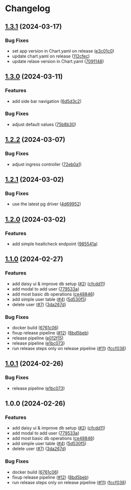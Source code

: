# Changelog

## [1.3.1](https://github.com/michelm117/cycling-coach-lab/compare/v1.3.0...v1.3.1) (2024-03-17)


### Bug Fixes

* set app version in Chart.yaml on release ([e3c01c0](https://github.com/michelm117/cycling-coach-lab/commit/e3c01c0d431e34462a1f26c22e2c4a7427580707))
* update chart.yaml on release ([112cfec](https://github.com/michelm117/cycling-coach-lab/commit/112cfecda104ec8b74619cd92fa6c187f9a2ee71))
* update relase version in Chart.yaml ([7091148](https://github.com/michelm117/cycling-coach-lab/commit/709114854d2fec6ff52baafb07b34da6a2b10c72))

## [1.3.0](https://github.com/michelm117/cycling-coach-lab/compare/v1.2.2...v1.3.0) (2024-03-11)


### Features

* add side bar navigation ([6d5d3c2](https://github.com/michelm117/cycling-coach-lab/commit/6d5d3c2e4badac8da94b0a21acf0a05b1b705df7))


### Bug Fixes

* adjust default values ([75b8b30](https://github.com/michelm117/cycling-coach-lab/commit/75b8b300c83b43b3022335f225598f157adc0daf))

## [1.2.2](https://github.com/michelm117/cycling-coach-lab/compare/v1.2.1...v1.2.2) (2024-03-07)


### Bug Fixes

* adjust ingress controller ([72eb0a1](https://github.com/michelm117/cycling-coach-lab/commit/72eb0a18f79e3c777828c046cb2d0898b3d758fe))

## [1.2.1](https://github.com/michelm117/cycling-coach-lab/compare/v1.2.0...v1.2.1) (2024-03-02)


### Bug Fixes

* use the latest pg driver ([4d69952](https://github.com/michelm117/cycling-coach-lab/commit/4d699523703977e1998cc20ef5735de2ff3d5609))

## [1.2.0](https://github.com/michelm117/cycling-coach-lab/compare/v1.1.0...v1.2.0) (2024-03-02)


### Features

* add simple healtcheck endpoint ([985541a](https://github.com/michelm117/cycling-coach-lab/commit/985541aec51116b5edfb840610e53ec69862aec3))

## [1.1.0](https://github.com/michelm117/cycling-coach-lab/compare/v1.0.1...v1.1.0) (2024-02-27)


### Features

* add daisy ui & improve db setup ([#2](https://github.com/michelm117/cycling-coach-lab/issues/2)) ([cfcdd11](https://github.com/michelm117/cycling-coach-lab/commit/cfcdd113e0a9f6b954697c88e4226c76c3cf5823))
* add modal to add user ([779533a](https://github.com/michelm117/cycling-coach-lab/commit/779533af372d38284eaaf430145a74742e17b006))
* add most basic db operations ([ce48846](https://github.com/michelm117/cycling-coach-lab/commit/ce488468a1687c70fe8ed341eb1bedafe2ff6778))
* add simple user table ([#4](https://github.com/michelm117/cycling-coach-lab/issues/4)) ([5d530f5](https://github.com/michelm117/cycling-coach-lab/commit/5d530f55a613308426f03a7d007021a5d0f8ec1b))
* delete user ([#7](https://github.com/michelm117/cycling-coach-lab/issues/7)) ([3da267d](https://github.com/michelm117/cycling-coach-lab/commit/3da267dcc30f77756df46a9067efc468930c9a27))


### Bug Fixes

* docker build ([6761c06](https://github.com/michelm117/cycling-coach-lab/commit/6761c06a74a6141f7c6f3b9d0d520dec92cc9c13))
* fixup release pipeline ([#12](https://github.com/michelm117/cycling-coach-lab/issues/12)) ([8bd5beb](https://github.com/michelm117/cycling-coach-lab/commit/8bd5bebe358076a73e3719a720f60043aded4e93))
* release pipeline ([e012f15](https://github.com/michelm117/cycling-coach-lab/commit/e012f15545cadb3a1e979b11de0067a9a2802fd8))
* release pipeline ([e1bc073](https://github.com/michelm117/cycling-coach-lab/commit/e1bc0738cbdfe6dea1408d846a056c5799434aef))
* run release steps only on release pipeline ([#11](https://github.com/michelm117/cycling-coach-lab/issues/11)) ([fccf038](https://github.com/michelm117/cycling-coach-lab/commit/fccf038e31e54ee11a82bb0e27122568e6ecb01f))

## [1.0.1](https://github.com/michelm117/cycling-coach-lab/compare/v1.0.0...v1.0.1) (2024-02-26)


### Bug Fixes

* release pipeline ([e1bc073](https://github.com/michelm117/cycling-coach-lab/commit/e1bc0738cbdfe6dea1408d846a056c5799434aef))

## 1.0.0 (2024-02-26)


### Features

* add daisy ui & improve db setup ([#2](https://github.com/michelm117/cycling-coach-lab/issues/2)) ([cfcdd11](https://github.com/michelm117/cycling-coach-lab/commit/cfcdd113e0a9f6b954697c88e4226c76c3cf5823))
* add modal to add user ([779533a](https://github.com/michelm117/cycling-coach-lab/commit/779533af372d38284eaaf430145a74742e17b006))
* add most basic db operations ([ce48846](https://github.com/michelm117/cycling-coach-lab/commit/ce488468a1687c70fe8ed341eb1bedafe2ff6778))
* add simple user table ([#4](https://github.com/michelm117/cycling-coach-lab/issues/4)) ([5d530f5](https://github.com/michelm117/cycling-coach-lab/commit/5d530f55a613308426f03a7d007021a5d0f8ec1b))
* delete user ([#7](https://github.com/michelm117/cycling-coach-lab/issues/7)) ([3da267d](https://github.com/michelm117/cycling-coach-lab/commit/3da267dcc30f77756df46a9067efc468930c9a27))


### Bug Fixes

* docker build ([6761c06](https://github.com/michelm117/cycling-coach-lab/commit/6761c06a74a6141f7c6f3b9d0d520dec92cc9c13))
* fixup release pipeline ([#12](https://github.com/michelm117/cycling-coach-lab/issues/12)) ([8bd5beb](https://github.com/michelm117/cycling-coach-lab/commit/8bd5bebe358076a73e3719a720f60043aded4e93))
* run release steps only on release pipeline ([#11](https://github.com/michelm117/cycling-coach-lab/issues/11)) ([fccf038](https://github.com/michelm117/cycling-coach-lab/commit/fccf038e31e54ee11a82bb0e27122568e6ecb01f))
